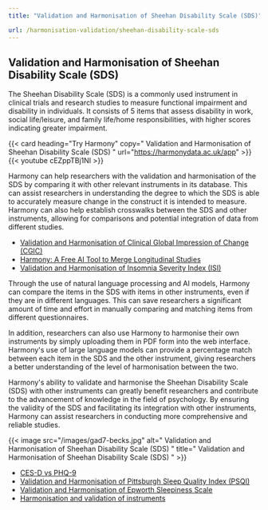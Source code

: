 ```yaml
---
title: "Validation and Harmonisation of Sheehan Disability Scale (SDS)"

url: /harmonisation-validation/sheehan-disability-scale-sds
---
```


## Validation and Harmonisation of Sheehan Disability Scale (SDS)

The Sheehan Disability Scale (SDS) is a commonly used instrument in clinical trials and research studies to measure functional impairment and disability in individuals. It consists of 5 items that assess disability in work, social life/leisure, and family life/home responsibilities, with higher scores indicating greater impairment.

{{< card heading="Try Harmony" copy=" Validation and Harmonisation of Sheehan Disability Scale (SDS) " url="https://harmonydata.ac.uk/app" >}}
{{< youtube cEZppTBj1NI >}}

Harmony can help researchers with the validation and harmonisation of the SDS by comparing it with other relevant instruments in its database. This can assist researchers in understanding the degree to which the SDS is able to accurately measure change in the construct it is intended to measure. Harmony can also help establish crosswalks between the SDS and other instruments, allowing for comparisons and potential integration of data from different studies.

* [Validation and Harmonisation of Clinical Global Impression of Change (CGIC)](/harmonisation-validation/clinical-global-impression-of-change-cgic)
* [Harmony: A Free AI Tool to Merge Longitudinal Studies](/item-harmonisation/harmony-a-free-ai-tool-to-merge-longitudinal-studies)
* [Validation and Harmonisation of Insomnia Severity Index (ISI)](/harmonisation-validation/insomnia-severity-index-isi)

Through the use of natural language processing and AI models, Harmony can compare the items in the SDS with items in other instruments, even if they are in different languages. This can save researchers a significant amount of time and effort in manually comparing and matching items from different questionnaires.

In addition, researchers can also use Harmony to harmonise their own instruments by simply uploading them in PDF form into the web interface. Harmony's use of large language models can provide a percentage match between each item in the SDS and the other instrument, giving researchers a better understanding of the level of harmonisation between the two.

Harmony's ability to validate and harmonise the Sheehan Disability Scale (SDS) with other instruments can greatly benefit researchers and contribute to the advancement of knowledge in the field of psychology. By ensuring the validity of the SDS and facilitating its integration with other instruments, Harmony can assist researchers in conducting more comprehensive and reliable studies.


{{< image src="/images/gad7-becks.jpg" alt=" Validation and Harmonisation of Sheehan Disability Scale (SDS) " title=" Validation and Harmonisation of Sheehan Disability Scale (SDS) " >}}









* [CES-D vs PHQ-9](/compare-harmonise-instruments/ces-d-vs-phq-9/)
* [Validation and Harmonisation of Pittsburgh Sleep Quality Index (PSQI)](/harmonisation-validation/pittsburgh-sleep-quality-index-psqi)
* [Validation and Harmonisation of Epworth Sleepiness Scale](/harmonisation-validation/epworth-sleepiness-scale)
* [Harmonisation and validation of instruments](/harmonisation-validation/)